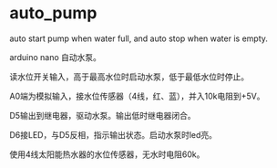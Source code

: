 # auto_pump
auto start pump when water full, and auto stop when water is empty. 

arduino nano 自动水泵。

读水位开关输入，高于最高水位时启动水泵，低于最低水位时停止。

A0端为模拟输入，接水位传感器（4线，红、蓝），并入10k电阻到+5V。

D5输出到继电器，驱动水泵。输出低时继电器闭合。

D6接LED，与D5反相，指示输出状态。启动水泵时led亮。

使用4线太阳能热水器的水位传感器，无水时电阻60k。

